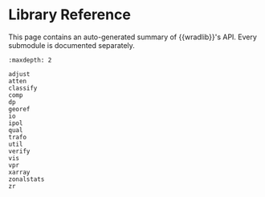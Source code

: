 # Library Reference

This page contains an auto-generated summary of {{wradlib}}'s API. Every submodule is
documented separately.

```{toctree}
:maxdepth: 2

adjust
atten
classify
comp
dp
georef
io
ipol
qual
trafo
util
verify
vis
vpr
xarray
zonalstats
zr
```
